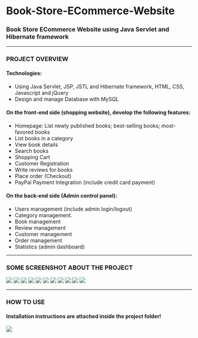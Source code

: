 # Book-Store-ECommerce-Website
<h3>Book Store ECommerce Website using Java Servlet and Hibernate framework</h3>
<hr>
<h3>PROJECT OVERVIEW</h3>
<h4>Technologies:</h4>
<ul>
<li>Using Java Servlet, JSP, JSTL and Hibernate framework, HTML, CSS, Javascript and jQuery</li>
<li>Design and manage Database with MySQL</li>
</ul>
<h4>On the front-end side (shopping website), develop the following features:</h4>
<ul>
<li>Homepage: List newly published books; best-selling books; most-favored books</li>
<li>List books in a category</li>
<li>View book details</li>
<li>Search books</li>
<li>Shopping Cart</li>
<li>Customer Registration</li>
<li>Write reviews for books</li>
<li>Place order (Checkout)</li>
<li>PayPal Payment Integration (include credit card payment)</li>
</ul>
<h4>On the back-end side (Admin control panel):</h4>
<ul>
<li>Users management (include admin login/logout)</li>
<li>Category management.</li>
<li>Book management</li>
<li>Review management</li>
<li>Customer management</li>
<li>Order management</li>
<li>Statistics (admin dashboard)</li>
</ul>
<hr>
<h3>SOME SCREENSHOT ABOUT THE PROJECT</h3>
<img src="https://github.com/Qyt0109/Book-Store-ECommerce-Website/blob/main/Images%20Page/image.PNG?raw=true">
<img src="https://github.com/Qyt0109/Book-Store-ECommerce-Website/blob/main/Images%20Page/image1.PNG?raw=true">
<img src="https://github.com/Qyt0109/Book-Store-ECommerce-Website/blob/main/Images%20Page/image2.PNG?raw=true">
<img src="https://github.com/Qyt0109/Book-Store-ECommerce-Website/blob/main/Images%20Page/image3.PNG?raw=true">
<img src="https://github.com/Qyt0109/Book-Store-ECommerce-Website/blob/main/Images%20Page/image4.PNG?raw=true">
<img src="https://github.com/Qyt0109/Book-Store-ECommerce-Website/blob/main/Images%20Page/image5.PNG?raw=true">
<img src="https://github.com/Qyt0109/Book-Store-ECommerce-Website/blob/main/Images%20Page/image6.PNG?raw=true">
<img src="https://github.com/Qyt0109/Book-Store-ECommerce-Website/blob/main/Images%20Page/image7.PNG?raw=true">
<img src="https://github.com/Qyt0109/Book-Store-ECommerce-Website/blob/main/Images%20Page/image8.PNG?raw=true">
<img src="https://github.com/Qyt0109/Book-Store-ECommerce-Website/blob/main/Images%20Page/image9.PNG?raw=true">
<img src="https://github.com/Qyt0109/Book-Store-ECommerce-Website/blob/main/Images%20Page/image10.PNG?raw=true">
<hr>
<h3>HOW TO USE</h3>
<h4>Installation instructions are attached inside the project folder!</h4>
<img src="https://github.com/Qyt0109/Book-Store-ECommerce-Website/blob/main/Images%20Page/persistence.PNG?raw=true">
